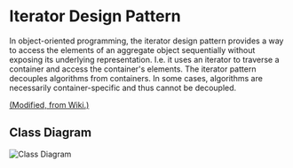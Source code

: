 # Iterator Design Pattern

In object-oriented programming, the iterator design pattern provides a way to access the elements of an aggregate object sequentially without exposing its underlying representation. I.e. it uses an iterator to traverse a container and access the container's elements. The iterator pattern decouples algorithms from containers. In some cases, algorithms are necessarily container-specific and thus cannot be decoupled.

[(Modified, from Wiki.)](https://en.wikipedia.org/wiki/Iterator_pattern)

## Class Diagram

![Class Diagram](http://www.plantuml.com/plantuml/proxy?cache=no&src=https://raw.githubusercontent.com/JurajX/Notes/design-patterns/DesignPatterns/Iterator/theory.puml)
